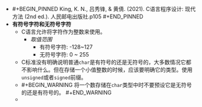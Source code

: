 - #+BEGIN_PINNED
  King, K. N., 吕秀锋, & 黄倩. (2021). C语言程序设计: 现代方法 (2nd ed.). 人民邮电出版社.p105
  #+END_PINNED
- **有符号字符和无符号字符**
	- C语言允许将字符作为整数来使用。
		- *取值范围*
			- 有符号字符: -128~127
			- 无符号字符: 0 ~ 255
	- C标准没有明确说明普通`char`是有符号的还是无符号的，大多数情况它都不影响什么。但在存储一个小值整数的时候，应该要明确它的类型。使用`unsigned`或者`signed`前缀。
	- #+BEGIN_WARNING
	  将一个数存储在`char`类型中时不要预设它是无符号的还是有符号的。
	  #+END_WARNING
	-